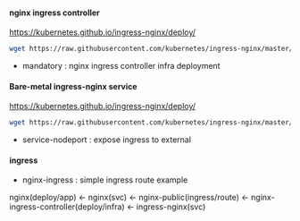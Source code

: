 #### nginx ingress controller

https://kubernetes.github.io/ingress-nginx/deploy/

```bash
wget https://raw.githubusercontent.com/kubernetes/ingress-nginx/master/deploy/static/mandatory.yaml
```

* mandatory : nginx ingress controller infra deployment



#### Bare-metal ingress-nginx service

https://kubernetes.github.io/ingress-nginx/deploy/

```bash
wget https://raw.githubusercontent.com/kubernetes/ingress-nginx/master/deploy/static/provider/baremetal/service-nodeport.yaml
```

* service-nodeport : expose ingress to external


#### ingress

* nginx-ingress : simple ingress route example


nginx(deploy/app) <- nginx(svc) <- nginx-public(ingress/route) <- nginx-ingress-controller(deploy/infra) <- ingress-nginx(svc)
